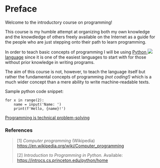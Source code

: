 # Preface

Welcome to the introductory course on programming!

This course is my humble attempt at organizing both my own knowledge and the
knowdledge of others freely available on the Internet as a guide for the people
who are just stepping onto their path to learn programming.

In order to teach basic concepts of programming I will be using
<a href="https://python.org" target="_blank">Python
<img class="inline-icon" src="/assets/icons/python.svg">
language</a>
since it is one of the easiest languages to start with for those without prior
knowledge in writing programs.

The aim of this course is not, however, to teach the language itself but rather
the fundamental concepts of programming _(not coding!)_ which is a much wider concept
than a mere ability to write machine-readable texts.

Sample python code snippet:

```python:editor
for x in range(2):
    name = input('Name: ')
    print(f'Hello, {name}!')
```

[Programming is technical problem-solving](https://qr.ae/pGJ50m)

### References

> [1] _Computer programming_ (Wikipedia) https://en.wikipedia.org/wiki/Computer_programming
>
> [2] _Introduction to Programming in Python._ Available: https://introcs.cs.princeton.edu/python/home
